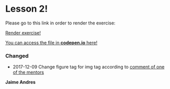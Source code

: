 # Lesson 2!

Please go to this link in order to render the exercise:

[Render exercise!](https://github.com/jaimeandrescatano/ekorre/tree/master/2017-Responsive-Web-Design-Fundamentals/Lesson-2/index.html)

[You can access the file in **codepen.io** here!](https://codepen.io/jaimeandrescatano/pen/yPqova)

### [](#header-3)Changed

* 2017-12-09 Change figure tag for img tag according to [comment of one of the mentors](https://discussions.udacity.com/t/share-your-project-mentor-feedback/412844/657)

**Jaime Andres**
